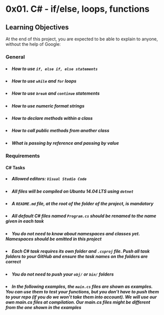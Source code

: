 # 0x01. C# - if/else, loops, functions

## Learning Objectives
At the end of this project, you are expected to be able to explain to anyone, without the help of Google:

### General
##### <li>How to use `if, else if, else statements`</li>
##### <li>How to use `while` and `for` loops</li>
##### <li>How to use `break` and `continue` statements</li>
##### <li>How to use numeric format strings</li>
##### <li>How to declare methods within a class</li>
##### <li>How to call public methods from another class</li>
##### <li>What is passing by reference and passing by value</li>

### Requirements
#### C# Tasks
##### <li>Allowed editors: `Visual Studio Code`</li>
##### <li>All files will be compiled on Ubuntu 14.04 LTS using `dotnet`</li>
##### <li>A `README.md` file, at the root of the folder of the project, is mandatory</li>
##### <li>All default C# files named `Program.cs` should be renamed to the name given in each task</li>
##### <li>You do not need to know about namespaces and classes yet. Namespaces should be omitted in this project</li>
##### <li>Each C# task requires its own folder and `.csproj` file. Push all task folders to your GitHub and ensure the task names on the folders are correct</li>
##### <li>You do not need to push your `obj/` or `bin/` folders</li>
##### <li>In the following examples, the `main.cs` files are shown as examples. You can use them to test your functions, but you don’t have to push them to your repo (if you do we won’t take them into account). We will use our own main.cs files at compilation. Our main.cs files might be different from the one shown in the examples</li>